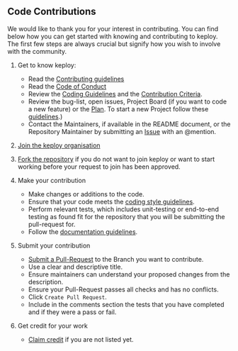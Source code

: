 ## Code Contributions

We would like to thank you for your interest in contributing. You can find below how you can get started with knowing and contributing to keploy. The first few steps are always crucial but signify how you wish to involve with the community.

1.  Get to know keploy:

    -   Read the [Contributing guidelines](https://github.com/keploy/template/blob/main/CONTRIBUTING.md)
    -   Read the [Code of Conduct](../CODE_OF_CONDUCT.md)
    -   Review the [Coding Guidelines]() and the [Contribution Criteria](../CONTRIBUTING.md).
    -   Review the bug-list, open issues, Project Board (if you want to code a new feature) or the [Plan](). To start a new Project follow these [guidelines](How-to-Start-a-New-Project.md).)
    -   Contact the Maintainers, if available in the README document, or the Repository Maintainer by submitting an [Issue]() with an @mention.

2.  [Join the keploy organisation]()  

3.  [Fork the repository](https://help.github.com/en/articles/fork-a-repo) if you do not want to join keploy or want to start working before your request to join has been approved.

4.  Make your contribution

    -  Make changes or additions to the code.
    -  Ensure that your code meets the [coding style guidelines]().
    -  Perform relevant tests, which includes unit-testing or end-to-end testing as found fit for the repository that you will be submitting the pull-request for. 
    -  Follow the [documentation guidelines]().

5.  Submit your contribution

    -   [Submit a Pull-Request](https://docs.github.com/en/github/collaborating-with-pull-requests/proposing-changes-to-your-work-with-pull-requests/creating-a-pull-request) to the Branch you want to contribute.
    -   Use a clear and descriptive title.
    -   Ensure maintainers can understand your proposed changes from the description.
    -   Ensure your Pull-Request passes all checks and has no conflicts.
    -   Click `Create Pull Request`.
    -   Include in the comments section the tests that you have completed and if they were a pass or fail.

6.  Get credit for your work

    -   [Claim credit]() if you are not listed yet.